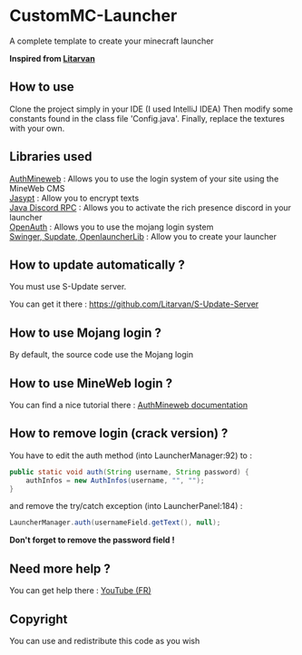 # CustomMC-Launcher
A complete template to create your minecraft launcher

**Inspired from [Litarvan](https://github.com/Litarvan)**

## How to use
Clone the project simply in your IDE (I used IntelliJ IDEA)
Then modify some constants found in the class file 'Config.java'.
Finally, replace the textures with your own.

## Libraries used
[AuthMineweb](https://github.com/MineWeb/Plugin-Auth) : Allows you to use the login system of your site using the MineWeb CMS<br/>
[Jasypt](http://www.jasypt.org/) : Allow you to encrypt texts<br/>
[Java Discord RPC](https://github.com/MinnDevelopment/java-discord-rpc) : Allows you to activate the rich presence discord in your launcher<br/>
[OpenAuth](https://github.com/Litarvan/OpenAuth) : Allows you to use the mojang login system<br/>
[Swinger, Supdate, OpenlauncherLib](https://github.com/Litarvan) : Allow you to create your launcher<br/>

## How to update automatically ?
You must use S-Update server.

You can get it there : https://github.com/Litarvan/S-Update-Server

## How to use Mojang login ?
By default, the source code use the Mojang login

## How to use MineWeb login ?
You can find a nice tutorial there : [AuthMineweb documentation](https://github.com/MineWeb/Plugin-Auth/tree/master/Documentation)

## How to remove login (crack version) ?
You have to edit the auth method (into LauncherManager:92) to :
```java
public static void auth(String username, String password) {
    authInfos = new AuthInfos(username, "", "");
}
```

and remove the try/catch exception (into LauncherPanel:184) :
```java
LauncherManager.auth(usernameField.getText(), null);
```

**Don't forget to remove the password field !**

## Need more help ?
You can get help there : [YouTube (FR)](https://www.youtube.com/watch?v=37a3vK_M6-A)

## Copyright
You can use and redistribute this code as you wish
